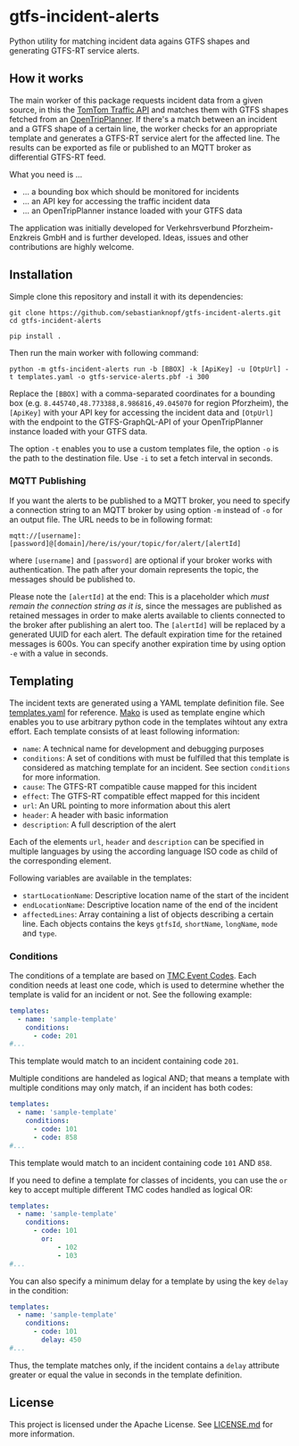 # gtfs-incident-alerts
Python utility for matching incident data agains GTFS shapes and generating GTFS-RT service alerts.

## How it works
The main worker of this package requests incident data from a given source, in this the [TomTom Traffic API](https://www.tomtom.com/products/traffic-apis/) and matches them with GTFS shapes fetched from an [OpenTripPlanner](https://www.opentripplanner.org/). If there's a match between an incident and a GTFS shape of a certain line, the worker checks for an appropriate template and generates a GTFS-RT service alert for the affected line. The results can be exported as file or published to an MQTT broker as differential GTFS-RT feed.

What you need is ...
- ... a bounding box which should be monitored for incidents
- ... an API key for accessing the traffic incident data
- ... an OpenTripPlanner instance loaded with your GTFS data

The application was initially developed for Verkehrsverbund Pforzheim-Enzkreis GmbH and is further developed. Ideas, issues and other contributions are highly welcome.

## Installation
Simple clone this repository and install it with its dependencies:
```
git clone https://github.com/sebastianknopf/gtfs-incident-alerts.git
cd gtfs-incident-alerts

pip install .
```
Then run the main worker with following command:
```
python -m gtfs-incident-alerts run -b [BBOX] -k [ApiKey] -u [OtpUrl] -t templates.yaml -o gtfs-service-alerts.pbf -i 300
```
Replace the `[BBOX]` with a comma-separated coordinates for a bounding box (e.g. `8.445740,48.773388,8.986816,49.045070` for region Pforzheim), the `[ApiKey]` with your API key for accessing the incident data and `[OtpUrl]` with the endpoint to the GTFS-GraphQL-API of your OpenTripPlanner instance loaded with your GTFS data.

The option `-t` enables you to use a custom templates file, the option `-o` is the path to the destination file. Use `-i` to set a fetch interval in seconds.

### MQTT Publishing
If you want the alerts to be published to a MQTT broker, you need to specify a connection string to an MQTT broker by using option `-m` instead of `-o` for an output file. The URL needs to be in following format:
```
mqtt://[username]:[password]@[domain]/here/is/your/topic/for/alert/[alertId]
```
where `[username]` and `[password]` are optional if your broker works with authentication. The path after your domain represents the topic, the messages should be published to. 

Please note the `[alertId]` at the end: This is a placeholder which *must remain the connection string as it is*, since the messages are published as retained messages in order to make alerts available to clients connected to the broker after publishing an alert too. The `[alertId]` will be replaced by a generated UUID for each alert. The default expiration time for the retained messages is 600s. You can specify another expiration time by using option `-e` with a value in seconds.

## Templating
The incident texts are generated using a YAML template definition file. See [templates.yaml](templates.yaml) for reference. [Mako](https://www.makotemplates.org/) is used as template engine which enables you to use arbitrary python code in the templates wihtout any extra effort. Each template consists of at least following information:

- `name`: A technical name for development and debugging purposes
- `conditions`: A set of conditions with must be fulfilled that this template is considered as matching template for an incident. See section `conditions` for more information.
- `cause`: The GTFS-RT compatible cause mapped for this incident
- `effect`: The GTFS-RT compatible effect mapped for this incident
- `url`: An URL pointing to more information about this alert
- `header`: A header with basic information
- `description`: A full description of the alert

Each of the elements `url`, `header` and `description` can be specified in multiple languages by using the according language ISO code as child of the corresponding element.

Following variables are available in the templates:
- `startLocationName`: Descriptive location name of the start of the incident
- `endLocationName`: Descriptive location name of the end of the incident
- `affectedLines`: Array containing a list of objects describing a certain line. Each objects contains the keys `gtfsId`, `shortName`, `longName`, `mode` and `type`.

### Conditions
The conditions of a template are based on [TMC Event Codes](https://wiki.openstreetmap.org/wiki/TMC/Event_Code_List). Each condition needs at least one code, which is used to determine whether the template is valid for an incident or not. See the following example:
```yaml
templates:
  - name: 'sample-template'
    conditions:
      - code: 201
#...
```
This template would match to an incident containing code `201`.


Multiple conditions are handeled as logical AND; that means a template with multiple conditions may only match, if an incident has both codes:
```yaml
templates:
  - name: 'sample-template'
    conditions:
      - code: 101
      - code: 858
#...
```
This template would match to an incident containing code `101` AND `858`.

If you need to define a template for classes of incidents, you can use the `or` key to accept multiple different TMC codes handled as logical OR:
```yaml
templates:
  - name: 'sample-template'
    conditions:
      - code: 101
        or: 
            - 102
            - 103
#...
```

You can also specify a minimum delay for a template by using the key `delay` in the condition:
```yaml
templates:
  - name: 'sample-template'
    conditions:
      - code: 101
        delay: 450
#...
```
Thus, the template matches only, if the incident contains a `delay` attribute greater or equal the value in seconds in the template definition.

## License
This project is licensed under the Apache License. See [LICENSE.md](LICENSE.md) for more information.
